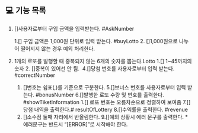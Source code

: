 ## 💻 기능 목록

1. []사용자로부터 구입 금액을 입력받는다. #AskNumber

   1.[] 구입 금액은 1,000원 단위로 입력 받는다. #buyLotto
   2. []1,000원으로 나누어 떨어지지 않는 경우 예외 처리한다.   
2. 1개의 로또를 발행할 때 중복되지 않는 6개의 숫자를 뽑는다.Lotto
    1.[] 1~45까지의 숫자
   2. []중복이 있어선 안 됨. 
4.[]당첨 번호를 사용자로부터 입력 받는다. #correctNumber
   1. []번호는 쉼표(,)를 기준으로 구분한다.
5.[]보너스 번호를 사용자로부터 입력 받는다. #bonusNumber
6.[]발행한 로또 수량 및 번호를 출력한다. #showTiketInformation
   1.[] 로또 번호는 오름차순으로 정렬하여 보여줌
7.[]당첨 내역을 출력한다.# resultOfLottery
8.[]수익률을 출력한다. #revenue
    1. []소수점 둘째 자리에서 반올림한다.
9.[]예외 상황시 에러 문구를 출력한다. *에러문구는 반드시 “[ERROR]”로 시작해야 한다.
